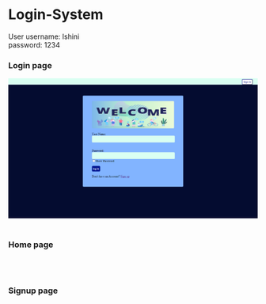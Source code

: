 # Login-System

User username: Ishini <br>password: 1234

<h3>Login page</h3>
<img src="https://github.com/Ishini0818/Login-System/blob/9b5dc3d004dbada54abff994a43aebe82db06868/ScreenShots/login.png"><br><br>
<h3>Home page</h3>
<img scr="https://github.com/Ishini0818/Login-System/blob/9a06d6ae3078b0f8f8d706f531f4da1564bf6aea/ScreenShots/home.png"><br><br>
<h3>Signup page</h3>
<img scr="https://github.com/Ishini0818/Login-System/blob/9a06d6ae3078b0f8f8d706f531f4da1564bf6aea/ScreenShots/signup.png">
